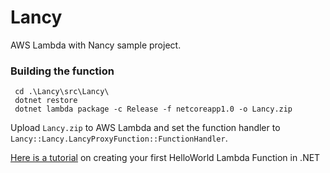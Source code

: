 # Lancy
AWS Lambda with Nancy sample project.

### Building the function

```
 cd .\Lancy\src\Lancy\
 dotnet restore
 dotnet lambda package -c Release -f netcoreapp1.0 -o Lancy.zip
```
Upload `Lancy.zip` to AWS Lambda and set the function handler to `Lancy::Lancy.LancyProxyFunction::FunctionHandler`.

[Here is a tutorial](http://www.philliphaydon.com/2017/03/15/part1-creating-a-good-old-hello-world-aws-csharp-lambda/) on creating your first HelloWorld Lambda Function in .NET
